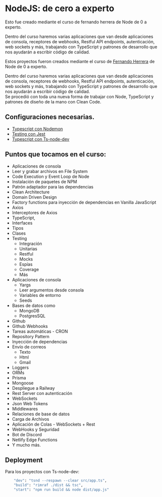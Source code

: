 
# NodeJS: de cero a experto

Esto fue creado mediante el curso de fernando herrera de Node de 0 a experto.


Dentro del curso haremos varias aplicaciones que van desde aplicaciones de consola, receptores de webhooks, Restful API endpoints, autenticación, web sockets y más, trabajando con TypeScript y patrones de desarrollo que nos ayudarán a escribir código de calidad.

Estos proyectos fueron creados mediante el curso de [Fernando Herrera](https://fernando-herrera.com/) de Node de 0 a experto.


Dentro del curso haremos varias aplicaciones que van desde aplicaciones de consola, receptores de webhooks, Restful API endpoints, autenticación, web sockets y más, trabajando con TypeScript y patrones de desarrollo que nos ayudarán a escribir código de calidad.<br>
Se procedió con toda una nueva forma de trabajar con Node, TypeScript y patrones de diseño de la mano con Clean Code.


## Configuraciones necesarias.

 - [Typescript con Nodemon](https://gist.github.com/MatiasNZamora/662ca715f9712af90b2de8ec239f118d)
 - [Testing con Jest](https://gist.github.com/MatiasNZamora/a4893d4873c43a1fb2c1d9ebd4cbd540)
- [Typescript con Ts-node-dev](https://gist.github.com/MatiasNZamora/16850aed890f85c4687d47a4026aaa9c)



## Puntos que tocamos en el curso:

- Aplicaciones de consola
- Leer y grabar archivos en File System
- Code Execution y Event Loop de Node
- Instalación de paquetes de NPM
- Patrón adaptador para las dependencias
- Clean Architecture
- Domain Driven Design
- Factory functions para inyección de dependencias en Vanilla JavaScript
- Axios
- Interceptores de Axios
- TypeScript,
- Interfaces
- Tipos
- Clases
- Testing 
    - Integración
    - Unitarias
    - Restful
    - Mocks
    - Espías
    - Coverage
    - Más
- Aplicaciones de consola
    - Yargs
    - Leer argumentos desde consola
    - Variables de entorno
    - Seeds
- Bases de datos como
    - MongoDB
    - PostgresSQL
- Github
- Github Webhooks
- Tareas automáticas - CRON
- Repository Pattern
- Inyección de dependencias
- Envío de correos
    - Texto
    - Html
    - Gmail
- Loggers
- ORMs
- Prisma
- Mongoose
- Despliegue a Railway
- Rest Server con autenticación
- WebSockets
- Json Web Tokens
- Middlewares
- Relaciones de base de datos
- Carga de Archivos
- Aplicación de Colas - WebSockets + Rest
- WebHooks y Seguridad
- Bot de Discord
- Netlify Edge Functions
- Y mucho más.

## Deployment

Para los proyectos con Ts-node-dev:

```bash
    "dev": "tsnd --respawn --clear src/app.ts",
    "build": "rimraf ./dist && tsc",
    "start": "npm run build && node dist/app.js"
```

